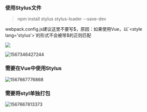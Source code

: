 ### 使用Stylus文件
> npm install stylus stylus-loader --save-dev

webpack.config.js建议这里不要写$，原因：如果使用Vue，以`<style lang='stylus'>`的形式不会被带$的正则匹配

![](C:\Users\Administrator\AppData\Roaming\Typora\typora-user-images\1567346397221.png)

![1567346427244](C:\Users\Administrator\AppData\Roaming\Typora\typora-user-images\1567346427244.png)

### 需要在Vue中使用Stylus

![1567667776868](C:\Users\Administrator\AppData\Roaming\Typora\typora-user-images\1567667776868.png)

### 需要将styl单独打包

![1567667813373](C:\Users\Administrator\AppData\Roaming\Typora\typora-user-images\1567667813373.png)